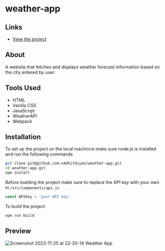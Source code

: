 
# weather-app 
## Links
- [View the project](https://weather-app-beta-woad.vercel.app/)

## About 
A website that fetches and displays weather forecast information based on the city entered by user. 

## Tools Used 
- HTML
- Vanilla CSS
- JavaScript
- WeatherAPI
- Webpack

## Installation
To set up the project on the local machince make sure node.js is installed and run the following commands
```bash
git clone git@github.com:xAdhithiyan/weather-app.git
cd weather-app.git
npm install
```
Before building the project make sure to replace the API key with your own in `/src/components/api.js`
```javascript
const APIKey = 'your API key'
```
To build the project 
```bash
npm run build
```

## Preview
![Screenshot 2023-11-25 at 22-20-14 Weather App](https://github.com/xAdhithiyan/weather-app/assets/113228161/2e1cb032-1aae-464c-bb7e-c2ac52da858e)
